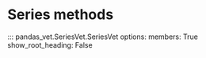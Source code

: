 # Series methods

::: pandas_vet.SeriesVet.SeriesVet
    options:
      members: True
      show_root_heading: False
